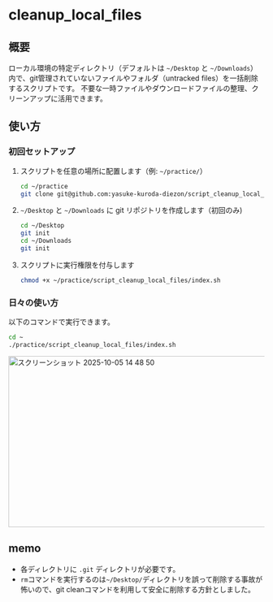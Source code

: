 
# cleanup_local_files

## 概要
ローカル環境の特定ディレクトリ（デフォルトは `~/Desktop` と `~/Downloads`）内で、git管理されていないファイルやフォルダ（untracked files）を一括削除するスクリプトです。
不要な一時ファイルやダウンロードファイルの整理、クリーンアップに活用できます。

## 使い方
### 初回セットアップ
1. スクリプトを任意の場所に配置します（例: `~/practice/`）
	```sh
	cd ~/practice
	git clone git@github.com:yasuke-kuroda-diezon/script_cleanup_local_files.git
	```
2. `~/Desktop` と `~/Downloads` に git リポジトリを作成します（初回のみ)
	```sh
	cd ~/Desktop
	git init
	cd ~/Downloads
	git init
	```
3. スクリプトに実行権限を付与します
	```sh
	chmod +x ~/practice/script_cleanup_local_files/index.sh
	```

### 日々の使い方
以下のコマンドで実行できます。
```sh
cd ~
./practice/script_cleanup_local_files/index.sh
```

<img width="521" height="337" alt="スクリーンショット 2025-10-05 14 48 50" src="https://github.com/user-attachments/assets/200e9bce-350a-4507-b000-0dbbb843fab0" />

## memo
- 各ディレクトリに `.git` ディレクトリが必要です。
- `rm`コマンドを実行するのは`~/Desktop/`ディレクトリを誤って削除する事故が怖いので、git cleanコマンドを利用して安全に削除する方針としました。
